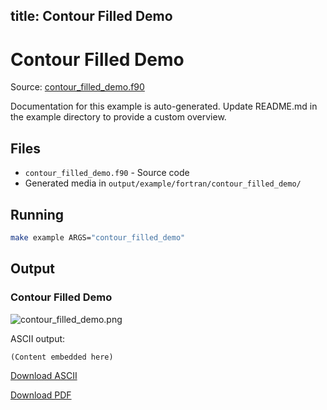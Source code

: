 title: Contour Filled Demo
---

# Contour Filled Demo

Source: [contour_filled_demo.f90](https://github.com/lazy-fortran/fortplot/blob/main/example/fortran/contour_filled_demo/contour_filled_demo.f90)

Documentation for this example is auto-generated.
Update README.md in the example directory to provide a custom overview.

## Files

- `contour_filled_demo.f90` - Source code
- Generated media in `output/example/fortran/contour_filled_demo/`

## Running

```bash
make example ARGS="contour_filled_demo"
```

## Output

### Contour Filled Demo

![contour_filled_demo.png](../../media/examples/contour_filled_demo/contour_filled_demo.png)

ASCII output:
```
(Content embedded here)
```

[Download ASCII](../../media/examples/contour_filled_demo/contour_filled_demo.txt)

[Download PDF](../../media/examples/contour_filled_demo/contour_filled_demo.pdf)

